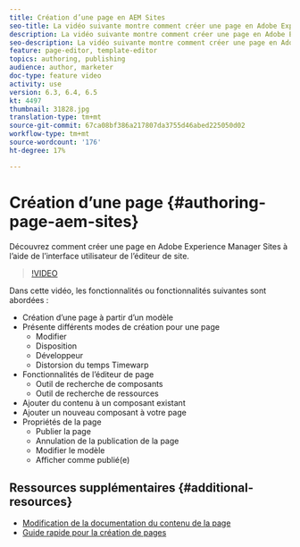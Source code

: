 ```yaml
---
title: Création d’une page en AEM Sites
seo-title: La vidéo suivante montre comment créer une page en Adobe Experience Manager Sites à l'aide de l'interface utilisateur de l'éditeur de site
description: La vidéo suivante montre comment créer une page en Adobe Experience Manager Sites à l'aide de l'interface utilisateur de l'éditeur de site
seo-description: La vidéo suivante montre comment créer une page en Adobe Experience Manager Sites à l'aide de l'interface utilisateur de l'éditeur de site
feature: page-editor, template-editor
topics: authoring, publishing
audience: author, marketer
doc-type: feature video
activity: use
version: 6.3, 6.4, 6.5
kt: 4497
thumbnail: 31828.jpg
translation-type: tm+mt
source-git-commit: 67ca08bf386a217807da3755d46abed225050d02
workflow-type: tm+mt
source-wordcount: '176'
ht-degree: 17%

---
```



# Création d’une page {#authoring-page-aem-sites}

Découvrez comment créer une page en Adobe Experience Manager Sites à l’aide de l’interface utilisateur de l’éditeur de site.

>[!VIDEO](https://video.tv.adobe.com/v/31828?quality=12&learn=on)

Dans cette vidéo, les fonctionnalités ou fonctionnalités suivantes sont abordées :

* Création d’une page à partir d’un modèle
* Présente différents modes de création pour une page
   * Modifier
   * Disposition
   * Développeur
   * Distorsion du temps Timewarp 
* Fonctionnalités de l’éditeur de page
   * Outil de recherche de composants
   * Outil de recherche de ressources
* Ajouter du contenu à un composant existant
* Ajouter un nouveau composant à votre page
* Propriétés de la page
   * Publier la page
   * Annulation de la publication de la page
   * Modifier le modèle
   * Afficher comme publié(e) 

## Ressources supplémentaires {#additional-resources}

* [Modification de la documentation du contenu de la page](https://docs.adobe.com/content/help/en/experience-manager-cloud-service/sites/authoring/fundamentals/editing-content.html)
* [Guide rapide pour la création de pages](https://docs.adobe.com/content/help/en/experience-manager-cloud-service/sites/authoring/getting-started/quick-start.html)
